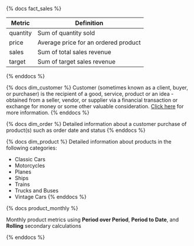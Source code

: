 {% docs fact_sales %}

| Metric         | Definition                                       |
|----------------|--------------------------------------------------|
| quantity       | Sum of quantity sold                             |
| price          | Average price for an ordered product             |
| sales          | Sum of total sales revenue                       |
| target         | Sum of target sales revenue                      |

{% enddocs %}

{% docs dim_customer %}
Customer (sometimes known as a client, buyer, or purchaser) is the recipient of a good, service, product or an idea - obtained from a seller, vendor, or supplier via a financial transaction or exchange for money or some other valuable consideration. [Click here](https://en.wikipedia.org/wiki/Customer) for more information.
{% enddocs %}

{% docs dim_order %}
Detailed information about a customer purchase of product(s) such as order date and status
{% enddocs %}

{% docs dim_product %}
Detailed information about products in the following categories:
* Classic Cars
* Motorcycles
* Planes
* Ships
* Trains
* Trucks and Buses
* Vintage Cars
{% enddocs %}

{% docs product_monthly %}

Monthly product metrics using **Period over Period**, **Period to Date**, and **Rolling** secondary calculations

{% enddocs %}